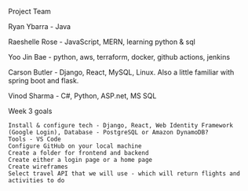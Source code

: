 Project Team

Ryan Ybarra - Java

Raeshelle Rose - JavaScript, MERN, learning python & sql

Yoo Jin Bae - python, aws, terraform, docker, github actions, jenkins

Carson Butler - Django, React, MySQL, Linux. Also a little familiar with spring boot and flask.

Vinod Sharma - C#, Python, ASP.net, MS SQL

Week 3 goals

    Install & configure tech - Django, React, Web Identity Framework (Google Login), Database - PostgreSQL or Amazon DynamoDB?
    Tools - VS Code
    Configure GitHub on your local machine
    Create a folder for frontend and backend
    Create either a login page or a home page
    Create wireframes
    Select travel API that we will use - which will return flights and activities to do
